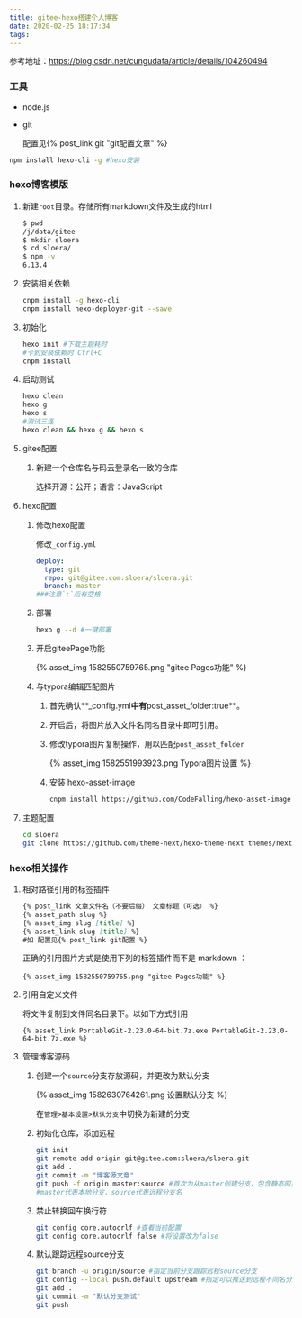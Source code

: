 ```yaml
---
title: gitee-hexo搭建个人博客
date: 2020-02-25 18:17:34
tags:
---
```

参考地址：<https://blog.csdn.net/cungudafa/article/details/104260494>

### 工具

- node.js

- git

  配置见{% post_link git "git配置文章" %}

```sh
npm install hexo-cli -g #hexo安装
```

### hexo博客模版

1. 新建`root`目录。存储所有markdown文件及生成的html

   ```sh
   $ pwd
   /j/data/gitee
   $ mkdir sloera
   $ cd sloera/
   $ npm -v
   6.13.4
   ```

2. 安装相关依赖

   ```sh
   cnpm install -g hexo-cli
   cnpm install hexo-deployer-git --save
   ```

   

3. 初始化

   ```sh
   hexo init #下载主题耗时
   #卡到安装依赖时 Ctrl+C
   cnpm install
   ```

4. 启动测试

   ```sh
   hexo clean
   hexo g
   hexo s
   #测试三连
   hexo clean && hexo g && hexo s
   ```

   

5. gitee配置

   1. 新建一个仓库名与码云登录名一致的仓库

      选择开源：公开；语言：JavaScript

6. hexo配置

   1. 修改hexo配置

      修改`_config.yml`

      ```yaml
      deploy:
        type: git
        repo: git@gitee.com:sloera/sloera.git
        branch: master
      ###注意`:`后有空格
      ```

   2. 部署

      ```sh
      hexo g --d #一键部署
      ```

   3. 开启giteePage功能

      {% asset_img 1582550759765.png "gitee Pages功能" %}

   4. 与typora编辑匹配图片

      1. 首先确认**_config.yml**中有**post_asset_folder:true**。

      2. 开启后，将图片放入文件名同名目录中即可引用。

      3. 修改typora图片复制操作，用以匹配`post_asset_folder`

         {% asset_img 1582551993923.png Typora图片设置 %}

      4. 安装 hexo-asset-image

         ```sh
         cnpm install https://github.com/CodeFalling/hexo-asset-image --save
         ```

7. 主题配置

   ```sh
   cd sloera
   git clone https://github.com/theme-next/hexo-theme-next themes/next
   ```

### hexo相关操作

1. 相对路径引用的标签插件

   ```md
   {% post_link 文章文件名（不要后缀） 文章标题（可选） %}
   {% asset_path slug %}
   {% asset_img slug [title] %}
   {% asset_link slug [title] %}
   #如 配置见{% post_link git配置 %}
   ```

   正确的引用图片方式是使用下列的标签插件而不是 markdown ：

   ```
   {% asset_img 1582550759765.png "gitee Pages功能" %}
   ```

2. 引用自定义文件

   将文件复制到文件同名目录下。以如下方式引用

   ```
   {% asset_link PortableGit-2.23.0-64-bit.7z.exe PortableGit-2.23.0-64-bit.7z.exe %}
   ```
   
3. 管理博客源码

   1. 创建一个`source`分支存放源码，并更改为默认分支

      {% asset_img 1582630764261.png 设置默认分支 %}

      在`管理>基本设置>默认分支`中切换为新建的分支

   2. 初始化仓库，添加远程
   
      ```sh
      git init
      git remote add origin git@gitee.com:sloera/sloera.git
      git add .
      git commit -m "博客源文章"
      git push -f origin master:source #首次为从master创建分支，包含静态网页，需要使用-f强制覆盖
      #master代表本地分支，source代表远程分支名
      ```

   3. 禁止转换回车换行符
   
      ```sh
      git config core.autocrlf #查看当前配置
      git config core.autocrlf false #将设置改为false
      ```
      
   4. 默认跟踪远程source分支
   
      ```sh
      git branch -u origin/source #指定当前分支跟踪远程source分支
      git config --local push.default upstream #指定可以推送到远程不同名分支
      git add .
      git commit -m "默认分支测试"
      git push
      ```